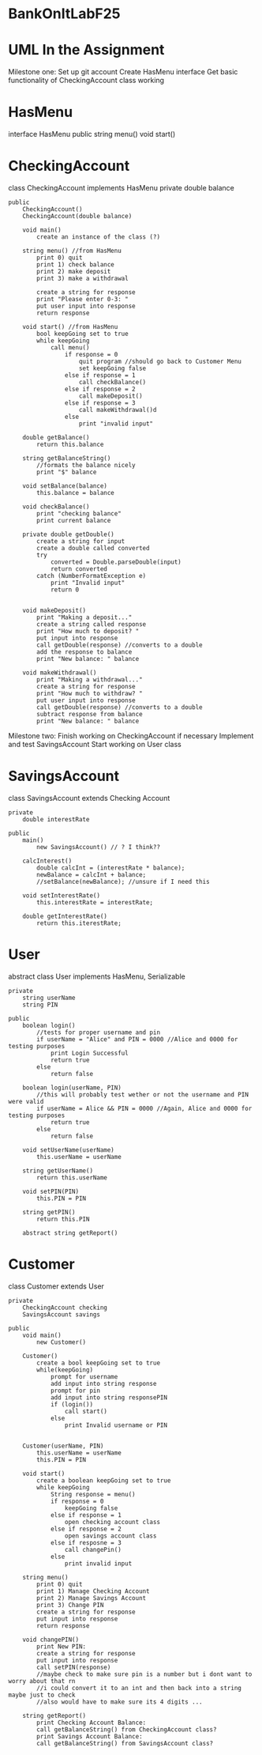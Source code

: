 # BankOnItLabF25

# UML In the Assignment

Milestone one:
Set up git account
Create HasMenu interface
Get basic functionality of CheckingAccount class working

# HasMenu
interface HasMenu
	public
		string menu()
		void start()

# CheckingAccount
class CheckingAccount implements HasMenu
	private
		double balance
		
	public
		CheckingAccount()
		CheckingAccount(double balance)
		
		void main()
			create an instance of the class (?) 

		string menu() //from HasMenu
			print 0) quit
			print 1) check balance
			print 2) make deposit
			print 3) make a withdrawal

			create a string for response 
			print "Please enter 0-3: "
			put user input into response
		    return response 
			
		void start() //from HasMenu
			bool keepGoing set to true
			while keepGoing
				call menu()
					if response = 0
						quit program //should go back to Customer Menu
						set keepGoing false
					else if response = 1
						call checkBalance()
					else if response = 2
						call makeDeposit() 
					else if response = 3
						call makeWithdrawal()d
					else
						print "invalid input" 

		double getBalance()
			return this.balance

		string getBalanceString()
			//formats the balance nicely
			print "$" balance

		void setBalance(balance)
			this.balance = balance

		void checkBalance()
			print "checking balance"
			print current balance
		
		private double getDouble()
			create a string	for input
			create a double called converted
			try 
				converted = Double.parseDouble(input)
				return converted
			catch (NumberFormatException e)
				print "Invalid input"
				return 0
					

		void makeDeposit()
			print "Making a deposit..."
			create a string called response
			print "How much to deposit? " 
			put input into response
			call getDouble(response) //converts to a double
			add the response to balance
			print "New balance: " balance

		void makeWithdrawal()
			print "Making a withdrawal..."
			create a string for response
			print "How much to withdraw? " 
			put user input into response
			call getDouble(response) //converts to a double
			subtract response from balance
			print "New balance: " balance


Milestone two:
Finish working on CheckingAccount if necessary
Implement and test SavingsAccount
Start working on User class

# SavingsAccount

class SavingsAccount extends Checking Account

    private 
        double interestRate

    public
        main()
            new SavingsAccount() // ? I think??

        calcInterest()
            double calcInt = (interestRate * balance);
            newBalance = calcInt + balance;
            //setBalance(newBalance); //unsure if I need this 
        
        void setInterestRate()
            this.interestRate = interestRate;

        double getInterestRate()
            return this.iterestRate;

# User 

abstract class User implements HasMenu, Serializable

    private
        string userName
        string PIN

    public
        boolean login()
            //tests for proper username and pin
            if userName = "Alice" and PIN = 0000 //Alice and 0000 for testing purposes
                print Login Successful
                return true
            else
                return false            

        boolean login(userName, PIN)
            //this will probably test wether or not the username and PIN were valid
            if userName = Alice && PIN = 0000 //Again, Alice and 0000 for testing purposes
                return true
            else
                return false

        void setUserName(userName)
            this.userName = userName

        string getUserName()
            return this.userName

        void setPIN(PIN)
            this.PIN = PIN

        string getPIN()
            return this.PIN

        abstract string getReport()

# Customer 

class Customer extends User
    
    private 
        CheckingAccount checking
        SavingsAccount savings

    public 
        void main()
            new Customer()

        Customer()
            create a bool keepGoing set to true
            while(keepGoing)
                prompt for username
                add input into string response
                prompt for pin
                add input into string responsePIN
                if (login())
                    call start()
                else
                    print Invalid username or PIN
                

        Customer(userName, PIN)
            this.userName = userName
            this.PIN = PIN

        void start()
            create a boolean keepGoing set to true
            while keepGoing
                String response = menu()
                if response = 0
                    keepGoing false
                else if response = 1
                    open checking account class
                else if response = 2
                    open savings account class
                else if resposne = 3
                    call changePin()
                else
                    print invalid input

        string menu()
            print 0) quit
            print 1) Manage Checking Account
            print 2) Manage Savings Account
            print 3) Change PIN
            create a string for response
            put input into response
            return response        

        void changePIN()
            print New PIN: 
            create a string for response
            put input into response
            call setPIN(response)
            //maybe check to make sure pin is a number but i dont want to worry about that rn
            //i could convert it to an int and then back into a string maybe just to check
            //also would have to make sure its 4 digits ...
       
        string getReport()
            print Checking Account Balance: 
            call getBalanceString() from CheckingAccount class?
            print Savings Account Balance: 
            call getBalanceString() from SavingsAccount class?
